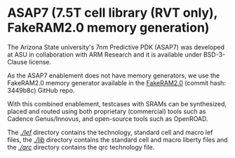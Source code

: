 # ASAP7 (7.5T cell library (RVT only), FakeRAM2.0 memory generation)

The Arizona State university's 7nm Predictive PDK (ASAP7) was developed at ASU in collaboration with ARM Research and it is available under BSD-3-Clause license.  

As the ASAP7 enablement does not have memory generators, we use the FakeRAM2.0 memory generator available in the [FakeRAM2.0](https://github.com/ABKGroup/FakeRAM2.0/tree/3449b8c494f70b32d8c31cb94fc88bcf63983795) (commit hash: 3449b8c) GitHub repo.

With this combined enablement, testcases with SRAMs can be synthesized, placed and routed using both proprietary (commercial) tools such as Cadence Genus/Innovus, and open-source tools such as OpenROAD.

The [*./lef*](./lef) directory contains the technology, standard cell and macro lef files, the [*./lib*](./lib/) directory contains the standard cell and macro liberty files and the [*./qrc*](./qrc/) directory contains the qrc technology file.

